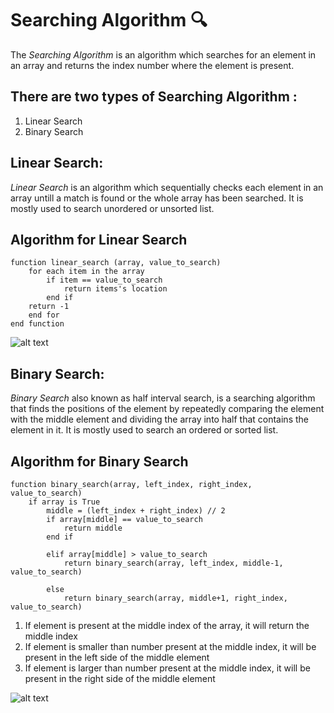 # **Searching Algorithm**  :mag:

The *Searching* *Algorithm* is an algorithm which searches for an element in an array and returns the index number where the element is present. 


## There are two types of Searching Algorithm :
1. Linear Search
2. Binary Search


## **Linear Search:** 
*Linear Search* is an algorithm which sequentially checks each element in an array untill a match is found or the whole array has been searched. It is mostly used to search unordered or unsorted list.

## **Algorithm for Linear Search**
```
function linear_search (array, value_to_search)
    for each item in the array
        if item == value_to_search
            return items's location
        end if
    return -1
    end for
end function
```
![alt text](https://2.bp.blogspot.com/-HbIqsxVbYzg/WelyE3i34zI/AAAAAAAAJbo/SM7c1bcVDXwmcMjRWIsXmh4OVca6GOEmQCLcBGAs/w1200-h630-p-k-no-nu/Linear-Search.png "Linear Search")

## **Binary Search:**
*Binary Search* also known as half interval search, is a searching algorithm that finds the positions of the element by repeatedly comparing the element with the middle element and dividing the array into half that contains the element in it. It is mostly used to search an ordered or sorted list.

## **Algorithm for Binary Search**
```
function binary_search(array, left_index, right_index, value_to_search)
    if array is True
        middle = (left_index + right_index) // 2
        if array[middle] == value_to_search
            return middle
        end if

        elif array[middle] > value_to_search
            return binary_search(array, left_index, middle-1, value_to_search)
        
        else
            return binary_search(array, middle+1, right_index, value_to_search)
```
1. If element is present at the middle index of the array, it will return the middle index
2. If element is smaller than number present at the middle index, it will be present in the left side of the middle element
3. If element is larger than number present at the middle index, it will be present in the right side of the middle element

![alt text](https://cdn.emre.me/2019-08-08-binary-search.png "Binary Search")